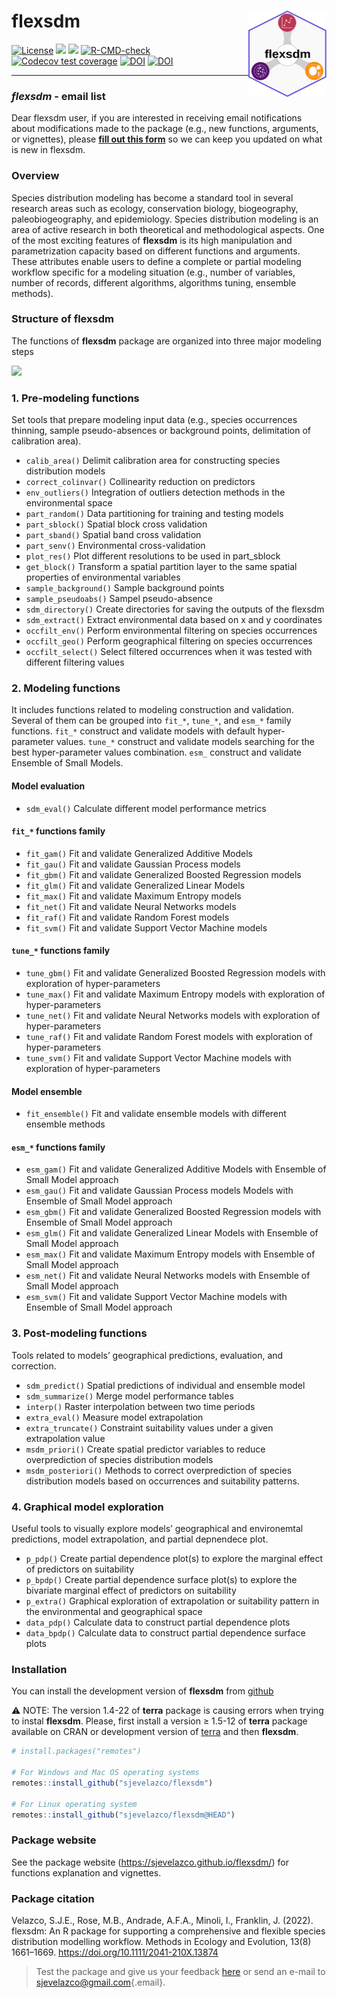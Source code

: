 # flexsdm <a href='https://sjevelazco.github.io/flexsdm'><img src="man/figures/flexsdm_logo.svg" align="right" height="138"/></a>

[![License](https://img.shields.io/badge/license-GPL%20%28%3E=%203%29-lightgrey.svg?style=flat)](http://www.gnu.org/licenses/gpl-3.0.html) [![](https://img.shields.io/badge/lifecycle-stable-brightgreen.svg)](https://lifecycle.r-lib.org/articles/stages.html#stable) [![](https://www.repostatus.org/badges/latest/active.svg)](https://www.repostatus.org/#active) [![R-CMD-check](https://github.com/sjevelazco/flexsdm/actions/workflows/R-CMD-check.yaml/badge.svg)](https://github.com/sjevelazco/flexsdm/actions/workflows/R-CMD-check.yaml) [![Codecov test coverage](https://codecov.io/gh/sjevelazco/flexsdm/branch/main/graph/badge.svg?token=UT1UB0TWSV)](https://codecov.io/gh/sjevelazco/flexsdm) [![DOI](https://zenodo.org/badge/354032642.svg)](https://zenodo.org/badge/latestdoi/354032642) [![DOI](https://img.shields.io/badge/DOI-10.1111%2F2041--210X.13874-orange)](https://doi.org/10.1111/2041-210X.13874)

----

### *flexsdm* - email list
Dear flexsdm user, if you are interested in receiving email notifications about modifications made to the package (e.g., new functions, arguments, or vignettes), please [**fill out this form**](https://forms.gle/neJweyd2hSxVVdUE6) so we can keep you updated on what is new in flexsdm.

### Overview

Species distribution modeling has become a standard tool in several research areas such as ecology, conservation biology, biogeography, paleobiogeography, and epidemiology. Species distribution modeling is an area of active research in both theoretical and methodological aspects. One of the most exciting features of **flexsdm** is its high manipulation and parametrization capacity based on different functions and arguments. These attributes enable users to define a complete or partial modeling workflow specific for a modeling situation (e.g., number of variables, number of records, different algorithms, algorithms tuning, ensemble methods).

### Structure of flexsdm

The functions of **flexsdm** package are organized into three major modeling steps

<a href='https://sjevelazco.github.io/flexsdm'><img src="https://raw.githubusercontent.com/sjevelazco/flexsdm/main/man/figures/flexsdm_figure1.svg" align="centre" height="550"/></a>

### 1. Pre-modeling functions

Set tools that prepare modeling input data (e.g., species occurrences thinning, sample pseudo-absences or background points, delimitation of calibration area).

-   `calib_area()` Delimit calibration area for constructing species distribution models
-   `correct_colinvar()` Collinearity reduction on predictors
-   `env_outliers()` Integration of outliers detection methods in the environmental space
-   `part_random()` Data partitioning for training and testing models
-   `part_sblock()` Spatial block cross validation
-   `part_sband()` Spatial band cross validation
-   `part_senv()` Environmental cross-validation
-   `plot_res()` Plot different resolutions to be used in part_sblock
-   `get_block()` Transform a spatial partition layer to the same spatial properties of environmental variables
-   `sample_background()` Sample background points
-   `sample_pseudoabs()` Sampel pseudo-absence
-   `sdm_directory()` Create directories for saving the outputs of the flexsdm
-   `sdm_extract()` Extract environmental data based on x and y coordinates
-   `occfilt_env()` Perform environmental filtering on species occurrences
-   `occfilt_geo()` Perform geographical filtering on species occurrences
-   `occfilt_select()` Select filtered occurrences when it was tested with different filtering values

### 2. Modeling functions

It includes functions related to modeling construction and validation. Several of them can be grouped into `fit_*`, `tune_*`, and `esm_*` family functions. `fit_*` construct and validate models with default hyper-parameter values. `tune_*` construct and validate models searching for the best hyper-parameter values combination. `esm_` construct and validate Ensemble of Small Models.

#### Model evaluation

-   `sdm_eval()` Calculate different model performance metrics

#### `fit_*` functions family

-   `fit_gam()` Fit and validate Generalized Additive Models
-   `fit_gau()` Fit and validate Gaussian Process models
-   `fit_gbm()` Fit and validate Generalized Boosted Regression models
-   `fit_glm()` Fit and validate Generalized Linear Models
-   `fit_max()` Fit and validate Maximum Entropy models
-   `fit_net()` Fit and validate Neural Networks models
-   `fit_raf()` Fit and validate Random Forest models
-   `fit_svm()` Fit and validate Support Vector Machine models

#### `tune_*` functions family

-   `tune_gbm()` Fit and validate Generalized Boosted Regression models with exploration of hyper-parameters
-   `tune_max()` Fit and validate Maximum Entropy models with exploration of hyper-parameters
-   `tune_net()` Fit and validate Neural Networks models with exploration of hyper-parameters
-   `tune_raf()` Fit and validate Random Forest models with exploration of hyper-parameters
-   `tune_svm()` Fit and validate Support Vector Machine models with exploration of hyper-parameters

#### Model ensemble

-   `fit_ensemble()` Fit and validate ensemble models with different ensemble methods

#### `esm_*` functions family

-   `esm_gam()` Fit and validate Generalized Additive Models with Ensemble of Small Model approach
-   `esm_gau()` Fit and validate Gaussian Process models Models with Ensemble of Small Model approach
-   `esm_gbm()` Fit and validate Generalized Boosted Regression models with Ensemble of Small Model approach
-   `esm_glm()` Fit and validate Generalized Linear Models with Ensemble of Small Model approach
-   `esm_max()` Fit and validate Maximum Entropy models with Ensemble of Small Model approach
-   `esm_net()` Fit and validate Neural Networks models with Ensemble of Small Model approach
-   `esm_svm()` Fit and validate Support Vector Machine models with Ensemble of Small Model approach

### 3. Post-modeling functions

Tools related to models’ geographical predictions, evaluation, and correction.

-   `sdm_predict()` Spatial predictions of individual and ensemble model
-   `sdm_summarize()` Merge model performance tables
-   `interp()` Raster interpolation between two time periods
-   `extra_eval()` Measure model extrapolation
-   `extra_truncate()` Constraint suitability values under a given extrapolation value
-   `msdm_priori()` Create spatial predictor variables to reduce overprediction of species distribution models
-   `msdm_posteriori()` Methods to correct overprediction of species distribution models based on occurrences and suitability patterns.

### 4. Graphical model exploration

Useful tools to visually explore models’ geographical and environemtal predictions, model extrapolation, and partial depnendece plot.

-   `p_pdp()` Create partial dependence plot(s) to explore the marginal effect of predictors on suitability
-   `p_bpdp()` Create partial dependence surface plot(s) to explore the bivariate marginal effect of predictors on suitability
-   `p_extra()` Graphical exploration of extrapolation or suitability pattern in the environmental and geographical space
-   `data_pdp()` Calculate data to construct partial dependence plots
-   `data_bpdp()` Calculate data to construct partial dependence surface plots

### Installation

You can install the development version of **flexsdm** from [github](https://github.com/sjevelazco/flexsdm)

:warning: NOTE: The version 1.4-22 of **terra** package is causing errors when trying to instal **flexsdm**. Please, first install a version ≥ 1.5-12 of **terra** package available on CRAN or development version of [terra](https://github.com/rspatial/terra) and then **flexsdm**.

``` r
# install.packages("remotes")

# For Windows and Mac OS operating systems
remotes::install_github("sjevelazco/flexsdm")

# For Linux operating system
remotes::install_github("sjevelazco/flexsdm@HEAD")
```

### Package website

See the package website (<https://sjevelazco.github.io/flexsdm/>) for functions explanation and vignettes.

### Package citation

Velazco, S.J.E., Rose, M.B., Andrade, A.F.A., Minoli, I., Franklin, J. (2022). flexsdm: An R package for supporting a comprehensive and flexible species distribution modelling workflow. Methods in Ecology and Evolution, 13(8) 1661–1669. <https://doi.org/10.1111/2041-210X.13874>

> Test the package and give us your feedback [here](https://github.com/sjevelazco/flexsdm/issues) or send an e-mail to [sjevelazco\@gmail.com](mailto:sjevelazco@gmail.com){.email}.
